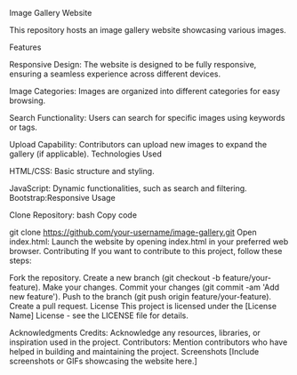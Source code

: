 Image Gallery Website




This repository hosts an image gallery website showcasing various images.

Features



Responsive Design: The website is designed to be fully responsive, ensuring a seamless experience across different devices.

Image Categories: Images are organized into different categories for easy browsing.


Search Functionality: Users can search for specific images using keywords or tags.

Upload Capability: Contributors can upload new images to expand the gallery (if applicable).
Technologies Used

HTML/CSS: Basic structure and styling.

JavaScript: Dynamic functionalities, such as search and filtering.
Bootstrap:Responsive 
Usage


Clone Repository:
bash
Copy code

git clone https://github.com/your-username/image-gallery.git
Open index.html: Launch the website by opening index.html in your preferred web browser.
Contributing
If you want to contribute to this project, follow these steps:

Fork the repository.
Create a new branch (git checkout -b feature/your-feature).
Make your changes.
Commit your changes (git commit -am 'Add new feature').
Push to the branch (git push origin feature/your-feature).
Create a pull request.
License
This project is licensed under the [License Name] License - see the LICENSE file for details.

Acknowledgments
Credits: Acknowledge any resources, libraries, or inspiration used in the project.
Contributors: Mention contributors who have helped in building and maintaining the project.
Screenshots
[Include screenshots or GIFs showcasing the website here.]
